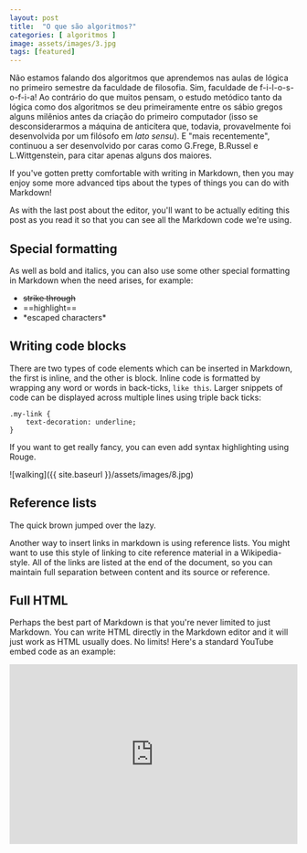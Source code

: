 ```yaml
---
layout: post
title:  "O que são algoritmos?"
categories: [ algoritmos ]
image: assets/images/3.jpg
tags: [featured]
---
```

Não estamos falando dos algoritmos que aprendemos nas aulas de lógica no primeiro semestre da faculdade de filosofia. Sim, faculdade de f-i-l-o-s-o-f-i-a! Ao contrário do que muitos pensam, o estudo metódico tanto da lógica como dos algoritmos se deu primeiramente entre os sábio gregos alguns milênios antes da criação do primeiro computador (isso se desconsiderarmos a máquina de anticítera que, todavia, provavelmente foi desenvolvida por um filósofo em *lato sensu*). E "mais recentemente", continuou a ser desenvolvido por caras como G.Frege, B.Russel e L.Wittgenstein, para citar apenas alguns dos maiores.

If you've gotten pretty comfortable with writing in Markdown, then you may enjoy some more advanced tips about the types of things you can do with Markdown!

As with the last post about the editor, you'll want to be actually editing this post as you read it so that you can see all the Markdown code we're using.


## Special formatting

As well as bold and italics, you can also use some other special formatting in Markdown when the need arises, for example:

+ ~~strike through~~
+ ==highlight==
+ \*escaped characters\*


## Writing code blocks

There are two types of code elements which can be inserted in Markdown, the first is inline, and the other is block. Inline code is formatted by wrapping any word or words in back-ticks, `like this`. Larger snippets of code can be displayed across multiple lines using triple back ticks:

```
.my-link {
    text-decoration: underline;
}
```

If you want to get really fancy, you can even add syntax highlighting using Rouge.


![walking]({{ site.baseurl }}/assets/images/8.jpg)

## Reference lists

The quick brown jumped over the lazy.

Another way to insert links in markdown is using reference lists. You might want to use this style of linking to cite reference material in a Wikipedia-style. All of the links are listed at the end of the document, so you can maintain full separation between content and its source or reference.

## Full HTML

Perhaps the best part of Markdown is that you're never limited to just Markdown. You can write HTML directly in the Markdown editor and it will just work as HTML usually does. No limits! Here's a standard YouTube embed code as an example:

<p><iframe style="width:100%;" height="315" src="https://www.youtube.com/embed/Cniqsc9QfDo?rel=0&amp;showinfo=0" frameborder="0" allowfullscreen></iframe></p>
